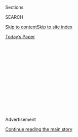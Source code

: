 <div id="app">

<div>

<div>

<div>

<div class="NYTAppHideMasthead css-1q2w90k e1suatyy0">

<div class="section css-ui9rw0 e1suatyy2">

<div class="css-eph4ug er09x8g0">

<div class="css-6n7j50">

</div>

<span class="css-1dv1kvn">Sections</span>

<div class="css-10488qs">

<span class="css-1dv1kvn">SEARCH</span>

</div>

[Skip to content](#site-content)[Skip to site
index](#site-index)

</div>

<div class="css-10698na e1huz5gh0">

</div>

</div>

<div id="masthead-bar-one" class="section hasLinks css-15hmgas e1csuq9d3">

<div class="css-uqyvli e1csuq9d0">

</div>

<div class="css-1uqjmks e1csuq9d1">

</div>

<div class="css-9e9ivx">

[](https://myaccount.nytimes.com/auth/login?response_type=cookie&client_id=vi)

</div>

<div class="css-1bvtpon e1csuq9d2">

[Today’s
Paper](https://www.nytimes.com/section/todayspaper)

</div>

</div>

</div>

</div>

<div data-aria-hidden="false">

<div id="site-content" data-role="main">

<div>

<div class="css-1aor85t" style="opacity:0.000000001;z-index:-1;visibility:hidden">

<div class="css-1hqnpie">

<div class="css-epjblv">

<span class="css-17xtcya">[Opinion](/section/opinion)</span><span class="css-x15j1o">|</span><span class="css-fwqvlz">My
Torture at the Hands of America’s Favorite African
Strongman</span>

</div>

<div class="css-k008qs">

<div class="css-1iwv8en">

<span class="css-18z7m18"></span>

<div>

</div>

</div>

<span class="css-1n6z4y">https://nyti.ms/3geIjZu</span>

<div class="css-1705lsu">

<div class="css-4xjgmj">

<div class="css-4skfbu" data-role="toolbar" data-aria-label="Social Media Share buttons, Save button, and Comments Panel with current comment count" data-testid="share-tools">

  - 
  - 
  - 
  - 
    
    <div class="css-6n7j50">
    
    </div>

  - 

</div>

</div>

</div>

</div>

</div>

</div>

<div id="NYT_TOP_BANNER_REGION" class="css-13pd83m">

</div>

<div id="top-wrapper" class="css-1sy8kpn">

<div id="top-slug" class="css-l9onyx">

Advertisement

</div>

[Continue reading the main
story](#after-top)

<div class="ad top-wrapper" style="text-align:center;height:100%;display:block;min-height:250px">

<div id="top" class="place-ad" data-position="top" data-size-key="top">

</div>

</div>

<div id="after-top">

</div>

</div>

<div>

<div class="css-v5btjw etb61u70">

<div class="css-v05ibm etb61u71">

[Opinion](/section/opinion)

</div>

</div>

<div id="sponsor-wrapper" class="css-1hyfx7x">

<div id="sponsor-slug" class="css-19vbshk">

Supported by

</div>

[Continue reading the main
story](#after-sponsor)

<div id="sponsor" class="ad sponsor-wrapper" style="text-align:center;height:100%;display:block">

</div>

<div id="after-sponsor">

</div>

</div>

<div class="css-186x18t">

</div>

<div class="css-1vkm6nb ehdk2mb0">

# My Torture at the Hands of America’s Favorite African Strongman

</div>

Yoweri Museveni, the country’s president and the Pentagon’s closest
military ally in Africa, deploys security forces to assault opposition
lawmakers.

<div class="css-18e8msd">

<div class="css-vp77d3 epjyd6m0">

<div class="css-1baulvz">

By <span class="css-1baulvz last-byline" itemprop="name">Bobi
Wine</span>

<div class="css-8atqhb">

Mr. Wine is a musician and a member of the Ugandan Parliament.

</div>

</div>

</div>

  - July 29,
    2020

  - 
    
    <div class="css-4xjgmj">
    
    <div class="css-pvvomx" data-role="toolbar" data-aria-label="Social Media Share buttons, Save button, and Comments Panel with current comment count" data-testid="share-tools">
    
      - 
      - 
      - 
      - 
        
        <div class="css-6n7j50">
        
        </div>
    
      - 
    
    </div>
    
    </div>

</div>

<div class="css-79elbk" data-testid="photoviewer-wrapper">

<div class="css-z3e15g" data-testid="photoviewer-wrapper-hidden">

</div>

<div class="css-1a48zt4 ehw59r15" data-testid="photoviewer-children">

![<span class="css-16f3y1r e13ogyst0" data-aria-hidden="true">Ugandan
police detaining the academic Stella Nyanzi for protesting against the
way that government distributes the relief food and the lockdown
situation to control the spread of the coronavirus disease (COVID-19)
outbreak in Kampala, Uganda, in
May.</span><span class="css-cnj6d5 e1z0qqy90" itemprop="copyrightHolder"><span class="css-1ly73wi e1tej78p0">Credit...</span><span><span>Reuters</span></span></span>](https://static01.nyt.com/images/2020/07/29/opinion/29Wine/29Wine-articleLarge.jpg?quality=75&auto=webp&disable=upscale)

</div>

</div>

</div>

<div class="section meteredContent css-1r7ky0e" name="articleBody" itemprop="articleBody">

<div class="css-1fanzo5 StoryBodyCompanionColumn">

<div class="css-53u6y8">

KAMPALA, Uganda — Brutal policing is a global crisis, but America’s
favorite African strongman, Yoweri Museveni, Uganda’s president since
1986, has deployed his own security forces to a particularly malign end:
assaulting opposition parliamentary lawmakers to crush the democratic
challenge he is facing.

I speak from experience. I am a member of Uganda’s Parliament and also a
musician, activist and founder of the opposition [People Power
movement](https://www.thenation.com/article/archive/can-bobi-wine-unite-uganda-and-bring-down-a-dictator/).
For the past three years, we have been seeking social, economic and
political change with the support of Uganda’s youth — 80 percent of the
population — who face dire poverty.

On April 19, my colleague Francis Zaake, a 29-year-old member of
Parliament, [was arrested and
tortured](https://www.buzzfeednews.com/article/lesterfeder/uganda-francis-zaake-coronavirus).
Previously strapping and healthy, he now walks with a cane from the
beatings he received there.

Why torture an elected member of Parliament?

On March 31, the Ugandan government imposed a strict coronavirus
lockdown without notice, leaving many citizens unable to work. When some
parliamentarians began passing out relief food to constituents, Mr.
Museveni [threatened to arrest
them.](https://www.softpower.ug/covid-19-mps-nsereko-luttamaguzi-risk-being-arrested-for-distributing-food/)
In theory, the ban was universal; in practice, politicians from Mr.
Museveni’s ruling party continued passing out food. The message was
clear: Support the regime or starve.

</div>

</div>

<div class="css-1fanzo5 StoryBodyCompanionColumn">

<div class="css-53u6y8">

Mr. Zaake’s crime was delivering food to the hungry while being an
opposition member.

Assaulting elected members of Parliament and their supporters is an
assault on the very idea of democracy. Ugandans have lived under Mr.
Museveni’s tyranny for 34 years. We have had elections, but their
legitimacy has been marred by
[rigging](https://www.nybooks.com/daily/2016/05/16/uganda-cost-of-fake-democracy/)
and [the
killing](https://www.hrw.org/news/2005/12/19/uganda-respect-opposition-right-campaign)[and
torture](https://www.theguardian.com/world/2006/feb/26/uganda.deniscampbell)
of opposition supporters.

</div>

</div>

<div class="css-79elbk" data-testid="photoviewer-wrapper">

<div class="css-z3e15g" data-testid="photoviewer-wrapper-hidden">

</div>

<div class="css-1a48zt4 ehw59r15" data-testid="photoviewer-children">

![<span class="css-16f3y1r e13ogyst0" data-aria-hidden="true">Uganda's
President Yoweri
Museveni.</span><span class="css-cnj6d5 e1z0qqy90" itemprop="copyrightHolder"><span class="css-1ly73wi e1tej78p0">Credit...</span><span>John
Muchucha/Associated
Press</span></span>](https://static01.nyt.com/images/2020/07/29/opinion/29Wine2/29Wine2-articleLarge.jpg?quality=75&auto=webp&disable=upscale)

</div>

</div>

<div class="css-1fanzo5 StoryBodyCompanionColumn">

<div class="css-53u6y8">

Twice, Uganda’s Supreme Court seemed [on the verge of
overturning](https://allafrica.com/stories/200105090061.html) Mr.
Museveni’s election. After the 2016 election, Mr. Museveni placed his
main challenger, Kizza Besigye, under house arrest so that he couldn’t
petition the court within the constitutionally mandated time period.

As support for our People Power movement has grown in recent years, Mr.
Museveni has increased the frequency and brutality of attacks on
lawmakers.

On Aug. 13, 2018, I was with colleagues in Arua, a town in northern
Uganda, after a long day of campaigning. We were there to support an
opposition colleague who was running for Parliament in a special
election. All of a sudden, Uganda’s Special Forces Command besieged our
hotel. They [shot and killed my
driver,](https://www.amnesty.org/en/latest/news/2018/08/uganda-investigate-death-of-opposition-politicians-driver/)
Yasin Kawuma, who was sitting in the passenger seat of my vehicle. The
bullets seemed to have been intended for me. Thirty-four of us,
including three other lawmakers and the candidate Kassiano Wadri, who
eventually won the Arua special election, were arrested.

</div>

</div>

<div class="css-1fanzo5 StoryBodyCompanionColumn">

<div class="css-53u6y8">

We were held for more than a week. I and several others were tortured
and couldn’t walk unaided when released. I traveled on crutches to the
United States for medical treatment.

We aren’t the only legislators to have suffered at the hands of Uganda’s
security forces. In September 2017, opposition lawmakers filibustered to
block a parliamentary bill to remove [the age limit for the
presidency](https://www.aljazeera.com/news/2017/09/uganda-introduces-bill-remove-presidential-age-limit-170927172204813.html),
set by the 1995 Constitution at 75 years. The change would allow Mr.
Museveni, who says he was born in 1944, to run in 2021. An Afrobarometer
poll in September 2017 suggested that [75
percent](https://www.nytimes.com/2017/12/20/world/africa/uganda-president-museveni-age-limit.html)
of the population opposed lifting the age limit.

On Sept. 19, 2017, when the bill was to be introduced, Mr. Museveni
deployed armored vehicles and heavily armed police around Parliament to
prevent protests. Our filibuster managed to delay the bill’s
introduction for a week, but on Sept. 27 dozens of plainclothes
operatives appeared on the floor of the Parliament.

About 30 lawmakers were arrested, including me. During the mayhem, six
operatives escorted a parliamentarian, Betty Nambooze, into a room
without security cameras. They pressed her against the wall while one of
them [shoved a knee into her
back](https://www.thenation.com/article/archive/us-turns-blind-eye-ugandas-assault-democracy/),
severely injuring her spine. She was flown to India for surgery,
enabling her to walk again, but was tortured again in June 2018 and now
walks with a cane.

Fearful and despondent, we dropped the filibuster campaign, and the age
limit on the president was removed in December 2017. The attacks on our
People Power movement have continued, and we have lost dozens of
activists and supporters to violence on the part of the security forces.
Yet support for our movement has increased.

I grew up in poverty and was fortunate to have a successful career as a
musician. I soon found myself singing about corruption, poverty and
oppression. Music galvanizes people but they can be empowered only
through politics, so I decided to run for the Parliament.

Last week, my colleagues and I formed [the National Unity
Platform](https://www.nytimes.com/aponline/2020/07/22/world/africa/ap-af-uganda-bobi-wine.html),
a political party to challenge Mr. Museveni and his party in Uganda’s
next election, expected in early 2021.

</div>

</div>

<div class="css-1fanzo5 StoryBodyCompanionColumn">

<div class="css-53u6y8">

We stand for democratic rule; depoliticizing the security forces,
judiciary and other institutions; peace in our region; and fighting
Uganda’s rampant corruption. We maintain that this will help create the
conditions for Uganda’s economy to thrive.

We regret to say that we might not have suffered for so long had
Washington not chosen to ignore Mr. Museveni’s abuses. He is among the
Pentagon’s closest African security allies, with [troops in
Somalia](https://www.amazon.com/dp/B074CY9SZN/ref=dp-kindle-redirect?_encoding=UTF8&btkr=1#customerReviews)
and guards [under U.S. command in
Iraq](https://theintercept.com/2016/02/22/wounded-in-iraq-ugandan-contractors-fight-for-compensation-in-america/).
However, he has also stoked conflict both within [Uganda and in
neighboring
countries](https://www.dw.com/en/ugandas-double-game-in-south-sudan-civil-war-revealed/a-46500925),
while hoodwinking Washington into trusting him on security matters.

The international community needs to rethink its financial, moral and
military assistance to our tormentors in Uganda and stand up for
democracy.

Bobi Wine is a musician and a member of the Parliament in Uganda.

*The Times is committed to publishing* [*a diversity of
letters*](https://www.nytimes.com/2019/01/31/opinion/letters/letters-to-editor-new-york-times-women.html)
*to the editor. We’d like to hear what you think about this or any of
our articles. Here are some*
[*tips*](https://help.nytimes.com/hc/en-us/articles/115014925288-How-to-submit-a-letter-to-the-editor)*.
And here’s our email:*
[*letters@nytimes.com*](mailto:letters@nytimes.com)*.*

*Follow The New York Times Opinion section on*
[*Facebook*](https://www.facebook.com/nytopinion)*,* [*Twitter
(@NYTopinion)*](http://twitter.com/NYTOpinion) *and*
[*Instagram*](https://www.instagram.com/nytopinion/)*.*

</div>

</div>

</div>

<div>

</div>

<div>

</div>

<div>

</div>

<div>

<div id="bottom-wrapper" class="css-1ede5it">

<div id="bottom-slug" class="css-l9onyx">

Advertisement

</div>

[Continue reading the main
story](#after-bottom)

<div id="bottom" class="ad bottom-wrapper" style="text-align:center;height:100%;display:block;min-height:90px">

</div>

<div id="after-bottom">

</div>

</div>

</div>

</div>

</div>

## Site Index

<div>

</div>

## Site Information Navigation

  - [© <span>2020</span> <span>The New York Times
    Company</span>](https://help.nytimes.com/hc/en-us/articles/115014792127-Copyright-notice)

<!-- end list -->

  - [NYTCo](https://www.nytco.com/)
  - [Contact
    Us](https://help.nytimes.com/hc/en-us/articles/115015385887-Contact-Us)
  - [Work with us](https://www.nytco.com/careers/)
  - [Advertise](https://nytmediakit.com/)
  - [T Brand Studio](http://www.tbrandstudio.com/)
  - [Your Ad
    Choices](https://www.nytimes.com/privacy/cookie-policy#how-do-i-manage-trackers)
  - [Privacy](https://www.nytimes.com/privacy)
  - [Terms of
    Service](https://help.nytimes.com/hc/en-us/articles/115014893428-Terms-of-service)
  - [Terms of
    Sale](https://help.nytimes.com/hc/en-us/articles/115014893968-Terms-of-sale)
  - [Site
    Map](https://spiderbites.nytimes.com)
  - [Help](https://help.nytimes.com/hc/en-us)
  - [Subscriptions](https://www.nytimes.com/subscription?campaignId=37WXW)

</div>

</div>

</div>

</div>
